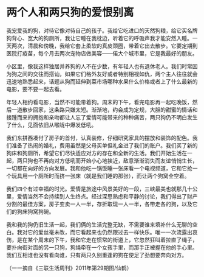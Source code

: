 # 两个人和两只狗的爱恨别离

我宠爱我的狗，对待它像对待自己的孩子。我给它吃进口的天然狗粮，给它买名牌狗背心、宽大的狗厕所，我让它睡在我枕边，听着它的呼吸声我才能安然入睡。一天两次，清晨和傍晚，我给它套上柔软的真皮颈圈，带着它出去散步。它要定期到医院打疫苗，每个月去两次宠物店做美容——偌大个城市里，它是我最好的朋友。 

小区里，像我这样独居并养狗的人不在少数，有年轻人也有退休老人。我们时常因为狗之间的交往而搭讪，如果它们格外友好或者特别相视如仇，两个主人往往就会迅速地熟悉起来，话题从狗而延伸到菜市场哪种水果什么价格或者上了什么最新的电影，要不要一起去看。 

年轻人相约看电影，当然不可能带着狗。周末的下午，看完电影再一起吃晚饭，然后一道散步回家，这条路只嫌太短。渐渐地，约会成为定规，大胆的甜蜜的情话和接踵而来的拥抱和亲吻都让人忘了爱情可能带来的种种痛苦，两只狗仍不明白发生了什么，见面依旧从喉咙中爆发低吼。 

我们东拼西凑付了房子的首付，认真装修，仔细研究家具的摆放和装饰的配色。我们准备了热闹的婚礼，费用虽然是父母买单但礼金进了我们的账户。我们买了新的狗床和狗厕所，希望它们尽快适应对方的存在和全新的生活。我们开始生活在一起，两只狗也不再向对方低吼而开始小心地挨近，敌意渐渐消失而友谊悄悄生长，一切都在向好的方向发展。我和他吃一锅饭睡一张床看一个电视频道，它和它抢一个玩具用一个厕所时而挤一张床（就是我们睡的那张），而让两个狗窝全空着。 

我们四个有过幸福的时光。爱情是旅途中风景美好的一段，三峡最美也就那几十公里，爱情当然不会持续到人生终点。经过深思熟虑和平静的讨论，我们得出了财产分割的最佳方案，房子变卖一人一半，存折取现一人一半，各带走各的狗，以及它们的狗床狗窝狗碗。 

我和我的狗仍旧生活一起，我们俩的生活完整无缺，不需要谁来填补什么无聊的空白。我对它的爱丝毫未改，而它看起来也仍然跟过去一样快乐。唯一一次流露出哀伤，是在某个周末的下午，我和它走在惯常的街道上，它忽然狂叫着拉直了绳子，要扑向街对面的另一只狗，狗绳牵在一个女孩手里，而那手正被握在他的手心里。我们互相谁也没有看向谁，只有两只久别重逢的狗在使足了劲想要奔向对方。 

（一一摘自《三联生活周刊》2011年第29期图/仙鹤）
